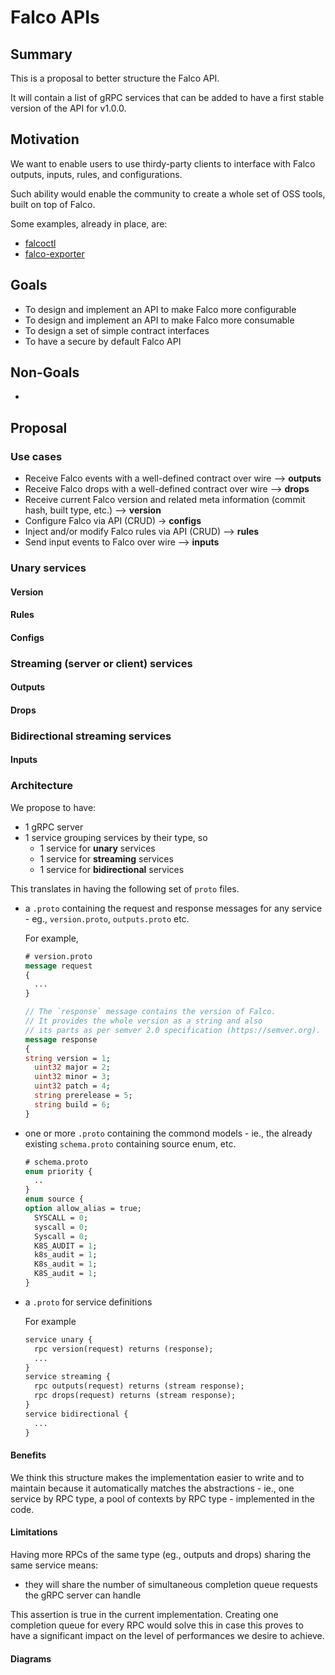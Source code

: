 # Falco APIs

## Summary

This is a proposal to better structure the Falco API.

It will contain a list of gRPC services that can be added to have a first stable version of the API for v1.0.0.

## Motivation

We want to enable users to use thirdy-party clients to interface with Falco outputs, inputs, rules, and configurations.

Such ability would enable the community to create a whole set of OSS tools, built on top of Falco.

Some examples, already in place, are:

- [falcoctl](https://github.com/falcosecurity/falcoctl)
- [falco-exporter](https://github.com/falcosecurity/falco-exporter)

## Goals

- To design and implement an API to make Falco more configurable
- To design and implement an API to make Falco more consumable
- To design a set of simple contract interfaces
- To have a secure by default Falco API

## Non-Goals

-

## Proposal

### Use cases

- Receive Falco events with a well-defined contract over wire --> **outputs**
- Receive Falco drops with a well-defined contract over wire --> **drops**
- Receive current Falco version and related meta information (commit hash, built type, etc.) --> **version**
- Configure Falco via API (CRUD) -> **configs**
- Inject and/or modify Falco rules via API (CRUD) --> **rules**
- Send input events to Falco over wire --> **inputs**

### Unary services

#### Version

#### Rules

#### Configs

### Streaming (server or client) services

#### Outputs

#### Drops

### Bidirectional streaming services

#### Inputs

### Architecture

We propose to have:
- 1 gRPC server
- 1 service grouping services by their type, so
  - 1 service for **unary** services
  - 1 service for **streaming** services
  - 1 service for **bidirectional** services

This translates in having the following set of `proto` files.

- a `.proto` containing the request and response messages for any service - eg., `version.proto`, `outputs.proto` etc.

    For example,
    ```protobuf
    # version.proto
    message request
    {
      ...
    }

    // The `response` message contains the version of Falco.
    // It provides the whole version as a string and also
    // its parts as per semver 2.0 specification (https://semver.org).
    message response
    {
    string version = 1;
      uint32 major = 2;
      uint32 minor = 3;
      uint32 patch = 4;
      string prerelease = 5;
      string build = 6;
    }
    ```

- one or more `.proto` containing the commond models - ie., the already existing `schema.proto` containing source enum, etc.

    ```protobuf
    # schema.proto
    enum priority {
      ..
    }
    enum source {
    option allow_alias = true;
      SYSCALL = 0;
      syscall = 0;
      Syscall = 0;
      K8S_AUDIT = 1;
      k8s_audit = 1;
      K8s_audit = 1;
      K8S_audit = 1;
    }
    ```

- a `.proto` for service definitions

    For example
    ```protobuf
    service unary {
      rpc version(request) returns (response);
      ...
    }
    service streaming {
      rpc outputs(request) returns (stream response);
      rpc drops(request) returns (stream response);
    }
    service bidirectional {
      ...
    }
    ```

#### Benefits

We think this structure makes the implementation easier to write and to maintain because it automatically matches the abstractions - ie., one service by RPC type, a pool of contexts by RPC type - implemented in the code.

#### Limitations

Having more RPCs of the same type (eg., outputs and drops) sharing the same service means:

* they will share the number of simultaneous completion queue requests the gRPC server can handle

This assertion is true in the current implementation.
Creating one completion queue for every RPC would solve this in case this proves to have a significant impact on the level of performances we desire to achieve.

#### Diagrams
